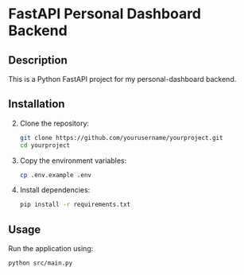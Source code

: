 # FastAPI Personal Dashboard Backend

## Description

This is a Python FastAPI project for my personal-dashboard backend.

## Installation

2. Clone the repository:

   ```bash
   git clone https://github.com/yourusername/yourproject.git
   cd yourproject
   ```

3. Copy the environment variables:

   ```bash
   cp .env.example .env
   ```

4. Install dependencies:

   ```bash
   pip install -r requirements.txt
   ```

## Usage

Run the application using:

```bash
python src/main.py
```
